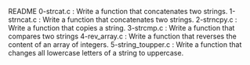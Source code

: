 README
0-strcat.c : Write a function that concatenates two strings.
1-strncat.c : Write a function that concatenates two strings.
2-strncpy.c : Write a function that copies a string.
3-strcmp.c : Write a function that compares two strings
4-rev_array.c : Write a function that reverses the content of an array of integers.
5-string_toupper.c : Write a function that changes all lowercase letters of a string to uppercase.
